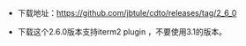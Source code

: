

+ 下载地址：https://github.com/jbtule/cdto/releases/tag/2_6_0



+ 下载这个2.6.0版本支持iterm2 plugin ，不要使用3.1的版本。

